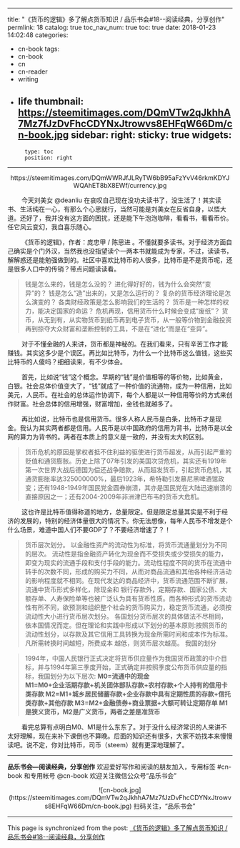 
---
title: "《货币的逻辑》多了解点货币知识 / 品乐书会#18--阅读经典，分享创作"
permlink: 18
catalog: true
toc_nav_num: true
toc: true
date: 2018-01-23 14:02:48
categories:
- cn-book
tags:
- cn-book
- cn
- cn-reader
- writing
- life
thumbnail: https://steemitimages.com/DQmVTw2qJkhhA7Mz7fJzDvFhcCDYNxJtrowvs8EHFqW66Dm/cn-book.jpg
sidebar:
    right:
        sticky: true
widgets:
    -
        type: toc
        position: right
---


<center>https://steemitimages.com/DQmWWRJfJLRyTW6bB95aFzYvV46rkmKDYJWQAhET8bX8EWf/currency.jpg</center>

&nbsp;&nbsp;&nbsp;&nbsp;&nbsp;&nbsp;&nbsp;&nbsp;今天刘美女 @deanliu 在哀叹自己现在没功夫读书了，没生活了！其实读书、生活纯在一心，有那么个心思就行，当然可能是刘美女在反省自身，以悟大道。还好了，我并没有这方面的困扰，还是能下午泡泡咖啡，看看书，看看币价。任它风云变幻，我自喜乐随心。

&nbsp;&nbsp;&nbsp;&nbsp;&nbsp;&nbsp;&nbsp;&nbsp;《货币的逻辑》，作者：庞忠甲 / 陈思进 。不懂就要多读书。对于经济方面自己确实是个门外汉，当然我也没指望读个一两本书就能成为专家，不过，读读书，解解惑还是能勉强做到的。社区中喜欢比特币的人很多，比特币是不是货币呢，还是很多人口中的传销？带点问题读读看。

>钱是怎么来的，钱是怎么没的？
进化得好好的，钱为什么会突然“变异”的？
钱是怎么“造”出来的，又是怎么运行的？
复杂的货币经济理论是怎么演变的？
各类财经政策是怎么影响我们的生活的？
货币是一种怎样的权力，能决定国家的命运？
危机再现，信用货币什么时候会变成“废纸”？
货币，从无到有，从实物货币到纸币再到电子货币，从一般等价物到金融投资再到掠夺大众财富和垄断控制的工具，不是在“进化”而是在“变异”。

&nbsp;&nbsp;&nbsp;&nbsp;&nbsp;&nbsp;&nbsp;&nbsp;对于不懂金融的人来讲，货币都是神秘的。在我们看来，只有辛苦工作才能赚钱。其实这多少是个误区。再比如比特币，为什么一个比特币这么值钱，这些买比特币的人傻吗？细细读来，有不少体会。

&nbsp;&nbsp;&nbsp;&nbsp;&nbsp;&nbsp;&nbsp;&nbsp;首先，比如说“钱”这个概念。早期的“钱”是价值相等的等价物，比如黄金，白银。社会总体价值变大了，“钱”就成了一种价值的流通物，成为一种信用，比如美元，人民币。在社会的总体运作协调下，每个人都是以一种信用等价的方式来创作财富。社会总体的信用增强，财富增加，金钱也就越多了。

&nbsp;&nbsp;&nbsp;&nbsp;&nbsp;&nbsp;&nbsp;&nbsp;再比如说，比特币也是信用货币。很多人称人民币是白条，比特币才是现金。我认为其实两者都是信用。人民币是以中国政府的信用为背书，比特币是以全网的算力为背书的。两者在本质上的意义是一致的，并没有太大的区别。


>货币危机的原因是掌权者抵不住利益的驱使进行货币超发，从而引起严重的贬值和通货膨胀。历史上除了07年引发的美国次贷危机，其实还有1919年第一次世界大战后德国为偿还战争赔款，从而超发货币，引起货币危机，其通货膨胀率达325000000%，最后1923年，希特勒引发慕尼黑啤酒馆政变；还有1948-1949年国民党金圆券崩溃，其亦是国民党在大陆迅速崩溃的直接原因之一；还有2004-2009年非洲津巴布韦的货币大危机。

&nbsp;&nbsp;&nbsp;&nbsp;&nbsp;&nbsp;&nbsp;&nbsp;这也许是比特币值得称道的地方，总量限定。但是限定总量其实是不利于经济的发展的，特别的经济体量很大的情况下。你无法想像，每年人民币不增发是个什么场景，难道中国人们不要GDP了？不要经济增速了？！


>货币层次划分。  以金融性资产的流动性为标准，将货币流通量划分为不同的层次。  流动性是指金融资产转化为现金而不受损失或少受损失的能力，即变为现实的流通手段和支付手段的能力。流动性程度不同的货币在流通中转手的次数不同，形成的购买力不同，从而对商品流通和其他各种经济活动的影响程度就不相同。在现代发达的商品经济中，货币流通范围不断扩展，流通中货币形式多样化，除现金和 银行存款外，定期存款、国家公债、大额存单、人寿保险单等也被广泛认为具有货币性质。而各种形式的货币流动性有所不同，欲预测和组织整个社会的货币购买力，稳定货币流通，必须按流动性大小进行货币层次划分。 各国划分货币层次的具体做法不尽相同， 依本国情况而定。但在理论和实践中形成以下划分的基本原则:按照货币的流动性划分，以存款及其它信用工具转换为现金所需时间和成本作为标准。凡所需转换时间越短，所费成本 越低，则货币层次越高。  我国的划分

 >1994年，中国人民银行正式决定将货币供应量作为我国货币政策的中介目标，并与1994年第三季度开始，正式确定并按照季度公布货币供应量的指标，我国划分为以下层次: 
**M0=流通中的现金  
M1=M0+企业活期存款+机关团体部队存款+农村存款+个人持有的信用卡类存款 
M2=M1+城乡居民储蓄存款+企业存款中具有定期性质的存款+信托类存款+其他存款 
M3=M2+金融债券+商业票据+大额可转让定期存单
 M1是狭义货币，M2是广义货币，两者之差是准货币**

&nbsp;&nbsp;&nbsp;&nbsp;&nbsp;&nbsp;&nbsp;&nbsp;看完总算有点明白M0、M1是什么东东了。对于没什么经济常识的人来讲不太好理解，现在来补下课倒也不算晚。后面的知识还有很多，大家不妨找本来慢慢读吧。说不定，你对比特币，司币（steem）就有更深地理解了。





****
**品乐书会—阅读经典，分享创作**
欢迎爱好写作和阅读的朋友加入，专用标签 #cn-book 和专用帐号 @cn-book
欢迎关注微信公众号“品乐书会”
<center>![cn-book.jpg](https://steemitimages.com/DQmVTw2qJkhhA7Mz7fJzDvFhcCDYNxJtrowvs8EHFqW66Dm/cn-book.jpg)
扫码关注，“品乐书会”</center>

- - -

This page is synchronized from the post: [《货币的逻辑》多了解点货币知识 / 品乐书会#18--阅读经典，分享创作](https://steemit.com/@lemooljiang/18)

